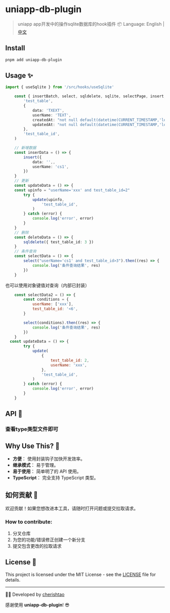# uniapp-db-plugin

> uniapp app开发中的操作sqlite数据库的hook插件 📦
> Language: English | [中文](README-ZH.md)
## Install

```sh
pnpm add uniapp-db-plugin
```

## Usage ✨

```typescript
import { useSqlite } from '/src/hooks/useSqlite'

	const { insertBatch, select, sqldelete, sqlite, selectPage, insert, update } = useSqlite(
		'test_table',
		{
			data: 'TXEXT',
			userName: 'TEXT',
			createdAt: "not null default(datetime(CURRENT_TIMESTAMP,'localtime'))",
			updatedAt: "not null default(datetime(CURRENT_TIMESTAMP,'localtime'))",
		},
		'test_table_id',
	)

	// 新增数据
	const inserData = () => {
		insert({
			data: '',,
			userName: 'cs1',
		})
	}
	// 更新
	const updateData = () => { 
    const upinfo = "userName='xxx' and test_table_id=2"
		try {
			update(upinfo,
				'test_table_id',
			)
		} catch (error) {
			console.log('error', error)
		}
	}
	// 删除
	const deleteData = () => {
		sqldelete({ test_table_id: 3 })
	}
	// 条件查询
	const selectData = () => {
		select("userName='cs1' and test_table_id>3").then((res) => {
			console.log('条件查询结果', res)
		})
	}

```

也可以使用对象键值对查询（内部已封装）

```js
	const selectData2 = () => {
		const conditions = {
			userName: ['xxx'],
			test_table_id: '<6',
		}

		select(conditions).then((res) => {
			console.log('条件查询结果', res)
		})
	}
  const updateData = () => {
		try {
			update(
				{
					test_table_id: 2,
					userName: 'xxx',
				},
				'test_table_id',
			)
		} catch (error) {
			console.log('error', error)
		}
	}
```

## API 🚀

### 查看type类型文件即可

## Why Use This? 🤔

- **方便**： 使用封装钩子加快开发效率。
- **继承模式**： 易于管理。
- **易于使用**： 简单明了的 API 使用。
- **TypeScript**： 完全支持 TypeScript 类型。

## 如何贡献 💪

欢迎贡献！如果您想改进本工具，请随时打开问题或提交拉取请求。

### How to contribute:
1. 分叉仓库
2. 为您的功能/错误修正创建一个新分支
3. 提交包含更改的拉取请求

## License 📜

This project is licensed under the MIT License - see the [LICENSE](LICENSE) file for details.

---

👨‍💻 Developed by [cherishtao](https://github.com/CherishMvp)

感谢使用 **uniapp-db-plugin**! 😎